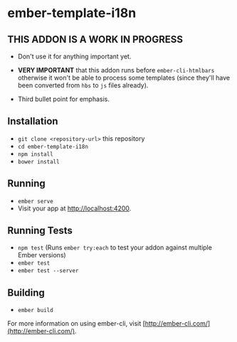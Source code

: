 # ember-template-i18n

## THIS ADDON IS A WORK IN PROGRESS

* Don't use it for anything important yet.

* **VERY IMPORTANT** that this addon runs before `ember-cli-htmlbars` otherwise it won't be able to process some templates (since they'll have been converted from `hbs` to `js` files already).

* Third bullet point for emphasis.

## Installation

* `git clone <repository-url>` this repository
* `cd ember-template-i18n`
* `npm install`
* `bower install`

## Running

* `ember serve`
* Visit your app at [http://localhost:4200](http://localhost:4200).

## Running Tests

* `npm test` (Runs `ember try:each` to test your addon against multiple Ember versions)
* `ember test`
* `ember test --server`

## Building

* `ember build`

For more information on using ember-cli, visit [http://ember-cli.com/](http://ember-cli.com/).
